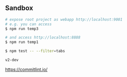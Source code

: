 ## Sandbox

```bash
# expose root project as webapp http://localhost:9001
# e.g. you can access 
$ npm run temp3

# and access http://localhost:8888
$ npm run temp1

$ npm test -- --filter=tabs

v2-dev
```


https://commitlint.io/

